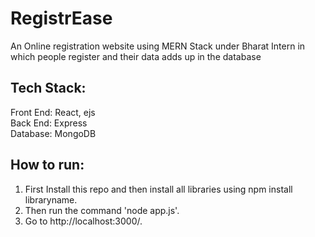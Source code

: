 # RegistrEase
An Online registration website using MERN Stack under Bharat Intern in which people register and their data adds up in the database
## Tech Stack: 
Front End: React, ejs <br>
Back End: Express<br>
Database: MongoDB
## How to run:
1) First Install this repo and then install all libraries using npm install libraryname.
2) Then run the command 'node app.js'.
3) Go to http://localhost:3000/.
